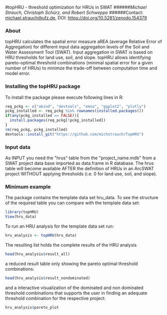 #topHRU - threshold optimization for HRUs in SWAT
######*Michael Strauch, Christoph Schürz, and Robert Schweppe*
######Contact: michael.strauch@ufz.de, DOI: https://doi.org/10.5281/zenodo.154379

### About
topHRU calculates the spatial error measure aREA (average Relative Error of Aggregation) for different input data aggregation levels of the Soil and Water Assessment Tool (SWAT). Input aggregation in SWAT is based on HRU thresholds for land use, soil, and slope. topHRU allows identifying pareto-optimal threshold combinations (minimal spatial error for a given number of HRUs) to minimze the trade-off between computation time and model error.

### Installing the topHRU package
To install the package please execute following lines in R:


```r
req_pckg <- c("abind", "devtools", "emoa", "ggplot2", "plotly")
pckg_installed <- req_pckg %in% rownames(installed.packages())
if(any(pckg_installed == FALSE)){
  install.packages(req_pckg[!pckg_installed])
}
rm(req_pckg, pckg_installed)
devtools::install_git("https://github.com/michstrauch/TopHRU")
```

### Input data
As INPUT you need the "hrus" table from the "project_name.mdb" from a SWAT project data base imported as data.frame in R database. The hrus table will become available AFTER the definition of HRUs in an ArcSWAT project WITHOUT applying thresholds 
(i.e. 0 for land use, soil, and slope).

### Minimum example
The package contains the template data set hru_data. 
To see the structure of the required table you can compare with the template data set:

```r
library(topHRU)
View(hru_data)
```


To run an HRU analysis for the template data set run:

```r
hru_analysis <- topHRU(hru_data)
```

The resulting list holds the complete results of the HRU analysis

```r
head(hru_analysis$result_all)
```

a reduced result table only showing the pareto optimal threshold combinations:

```r
head(hru_analysis$result_nondominated)
```

and a interactive visualization of the dominated and non dominated threshold combinations that supports the user in finding an adequate threshold combination for the respective project:

```r
hru_analysis$pareto_plot
```
